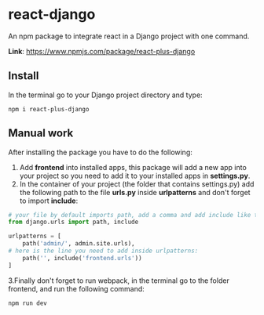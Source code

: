 # react-django
An npm package to integrate react in a Django project with one command.

**Link**: https://www.npmjs.com/package/react-plus-django

## Install 
In the terminal go to your Django project directory and type: 
```
npm i react-plus-django
```

## Manual work
After installing the package you have to do the following: 
1. Add **frontend** into installed apps, this package will add a new app into your project so you need to add it to your installed apps in **settings.py**.
2. In the container of your project (the folder that contains settings.py) add the following path to the file **urls.py** inside **urlpatterns** and don't forget to import **include**:
```python
# your file by default imports path, add a comma and add include like this: 
from django.urls import path, include

urlpatterns = [
    path('admin/', admin.site.urls),
# here is the line you need to add inside urlpatterns:
    path('', include('frontend.urls'))
]
```
3.Finally don't forget to run webpack, in the terminal go to the folder frontend, and run the following command: 
```
npm run dev
```
